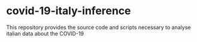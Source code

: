 # covid-19-italy-inference
This repository provides the source code and scripts necessary to analyse italian data about the COVID-19
